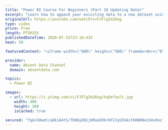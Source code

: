 ```yaml
---
title: "Power BI Course For Beginners (Part 16 Updating Data)"
excerpt: "Learn how to append your exisiting data to a new dataset using the Query Editor in Power BI."
originalUrl: https://youtube.com/watch?v=FJFlgIm26og
type: video
price: Free
length: PT5M25S
publishedDateTime: 2020-07-31T23:18:43Z
heat: 50

featuredContent: "<iframe width=\"800\" height=\"500\" frameborder=\"0\" src=\"https://www.youtube.com/embed/FJFlgIm26og\" allow=\"accelerometer; autoplay; encrypted-media; gyroscope; picture-in-picture\" allowfullscreen></iframe>"

provider:
  name: Absent Data Channel
  domain: absentdata.com

topics:
  - Power BI

images:
  - url: https://i.ytimg.com/vi/FJFlgIm26og/hqdefault.jpg
    width: 480
    height: 360
    isCached: true

secured: "fqG+CWumt/q4EiA4tS/TD86yEN1j6MumID6r6FC2yUIkAit6HN6NxCd4vhmzImNSJLCBplsAH8dZsxW1kFr+nzO6bujK2C8IWbQHuRG+4/PRwcQIe7E/XQWOSH89/1urWhLVaKyUDVmZu0mvdJa5b17IPRRtFFra5mszvjidB8kTs95i9UJX4dGLWDBlxsNBFx9jD/LHlQri6/99JrhV5McIIUnywLTCXbwupNQFcj0zNOTADxOyDET8HYMhYEJ6+FPqstFao2dzbr60hBifDEetNbaD5yEx+Ol0KvTWEHFcR/TRJuQAurai7N7qTx62g/9DgwqXcI4xCOtZkM0DzVYAGGfm0cxBOyp/NDrkkaftj4kfDxNuAbkGtKerqxLcQUJCYsqkMXxLyXPHnX2NpnHN8Cm9BY0G2C9U6GCsRiY=;RsVUekprSXulxDoX2UAxlg=="
---
```


